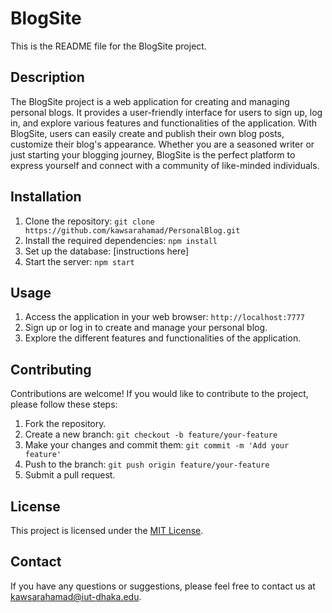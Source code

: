 
# BlogSite

This is the README file for the BlogSite project.

## Description

The BlogSite project is a web application for creating and managing personal blogs. It provides a user-friendly interface for users to sign up, log in, and explore various features and functionalities of the application. With BlogSite, users can easily create and publish their own blog posts, customize their blog's appearance. Whether you are a seasoned writer or just starting your blogging journey, BlogSite is the perfect platform to express yourself and connect with a community of like-minded individuals.

## Installation

1. Clone the repository: `git clone https://github.com/kawsarahamad/PersonalBlog.git`
2. Install the required dependencies: `npm install`
3. Set up the database: [instructions here]
4. Start the server: `npm start`

## Usage

1. Access the application in your web browser: `http://localhost:7777`
2. Sign up or log in to create and manage your personal blog.
3. Explore the different features and functionalities of the application.

## Contributing

Contributions are welcome! If you would like to contribute to the project, please follow these steps:

1. Fork the repository.
2. Create a new branch: `git checkout -b feature/your-feature`
3. Make your changes and commit them: `git commit -m 'Add your feature'`
4. Push to the branch: `git push origin feature/your-feature`
5. Submit a pull request.

## License

This project is licensed under the [MIT License](LICENSE).

## Contact

If you have any questions or suggestions, please feel free to contact us at [kawsarahamad@iut-dhaka.edu](mailto:kawsarahamad@iut-dhaka.edu).
